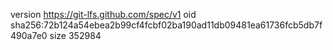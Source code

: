 version https://git-lfs.github.com/spec/v1
oid sha256:72b124a54ebea2b99cf4fcbf02ba190ad11db09481ea61736fcb5db7f490a7e0
size 352984
